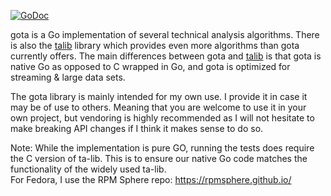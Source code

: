 [![GoDoc](https://godoc.org/github.com/phemmer/gota?status.svg)](https://godoc.org/github.com/phemmer/gota)

gota is a Go implementation of several technical analysis algorithms. There is also the [talib](https://github.com/phemmer/talib) library which provides even more algorithms than gota currently offers. The main differences between gota and [talib](https://github.com/phemmer/talib) is that gota is native Go as opposed to C wrapped in Go, and gota is optimized for streaming & large data sets.

The gota library is mainly intended for my own use. I provide it in case it may be of use to others. Meaning that you are welcome to use it in your own project, but vendoring is highly recommended as I will not hesitate to make breaking API changes if I think it makes sense to do so.

Note: While the implementation is pure GO, running the tests does require the C version of ta-lib. This is to ensure our native Go code matches the functionality of the widely used ta-lib.  
For Fedora, I use the RPM Sphere repo: https://rpmsphere.github.io/
